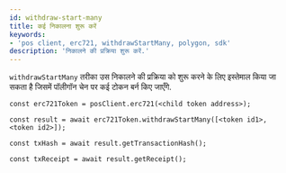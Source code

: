 ```yaml
---
id: withdraw-start-many
title: कई निकालना शुरू करें
keywords:
- 'pos client, erc721, withdrawStartMany, polygon, sdk'
description: 'निकालने की प्रक्रिया शुरू करें.'
---
```


`withdrawStartMany` तरीका उस निकालने की प्रक्रिया को शुरू करने के लिए इस्तेमाल किया जा सकता है जिसमें पॉलीगॉन चेन पर कई टोकन बर्न किए जाएँगे.

```
const erc721Token = posClient.erc721(<child token address>);

const result = await erc721Token.withdrawStartMany([<token id1>, <token id2>]);

const txHash = await result.getTransactionHash();

const txReceipt = await result.getReceipt();

```
